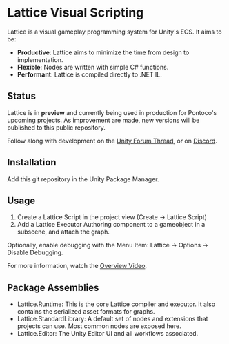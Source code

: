 # Lattice Visual Scripting
Lattice is a visual gameplay programming system for Unity's ECS. It aims to be:
 - **Productive**: Lattice aims to minimize the time from design to implementation.
 - **Flexible**: Nodes are written with simple C# functions.
 - **Performant**: Lattice is compiled directly to .NET IL. 

## Status
Lattice is in **preview** and currently being used in production for Pontoco's upcoming projects. As improvement are made, new versions will be published to this public repository.

Follow along with development on the [Unity Forum Thread](https://forum.unity.com/threads/lattice-visual-scripting-for-ecs.1508402/), or on [Discord](https://discord.com/invite/Qx4aX6Xkxr).

## Installation
Add this git repository in the Unity Package Manager.

## Usage
1. Create a Lattice Script in the project view (Create -> Lattice Script)
2. Add a Lattice Executor Authoring component to a gameobject in a subscene, and attach the graph. 

Optionally, enable debugging with the Menu Item: Lattice -> Options -> Disable Debugging.

For more information, watch the [Overview Video](https://www.youtube.com/watch?v=W_PapQ_o2Pw).

## Package Assemblies
 - Lattice.Runtime: This is the core Lattice compiler and executor. It also contains the serialized asset formats for graphs.
 - Lattice.StandardLibrary: A default set of nodes and extensions that projects can use. Most common nodes are exposed here.
 - Lattice.Editor: The Unity Editor UI and all workflows associated.
 